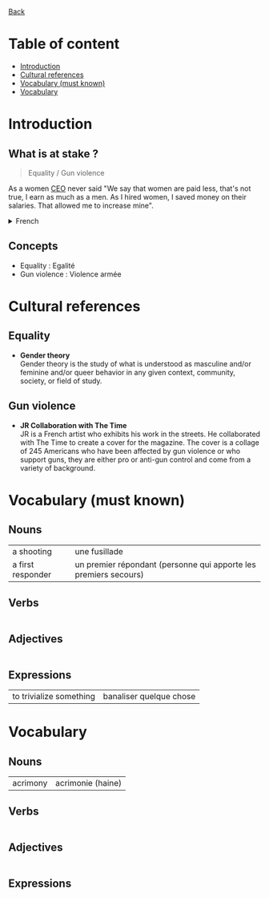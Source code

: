 [Back](../README.md)

# Table of content

* [Introduction](#introduction)
* [Cultural references](#cultural-references)
* [Vocabulary (must known)](#vocabulary-must-known)
* [Vocabulary](#vocabulary)

# Introduction

## What is at stake ?

> Equality / Gun violence

As a women [CEO](https://www.youtube.com/watch?v=SYfYPyjaN3w) never said "We say that women are paid less, that's not true, I earn as much as a men. As I hired women, I saved money on their salaries. That allowed me to increase mine".

<details>
<summary>French</summary>

Comme ne l'a jamais dit une [PDG](https://www.youtube.com/watch?v=SYfYPyjaN3w) "On dit que les femmes gagnent moins, c'est faux, je gagne autant qu'un homme. Comme j'ai embauché des femmes, j'ai fait des économies sur leurs salaires. Ca m'a permis d'augmenter le mien".

</details>

## Concepts

* Equality : Egalité
* Gun violence : Violence armée

# Cultural references

## Equality

* **Gender theory**  
Gender theory is the study of what is understood as masculine and/or feminine and/or queer behavior in any given context, community, society, or field of study.

## Gun violence

* **JR Collaboration with The Time**  
JR is a French artist who exhibits his work in the streets. He collaborated with The Time to create a cover for the magazine. The cover is a collage of 245 Americans who have been affected by gun violence or who support guns, they are either pro or anti-gun control and come from a variety of background.

# Vocabulary (must known)

## Nouns

|||
|-|-|
| a shooting | une fusillade |
| a first responder | un premier répondant (personne qui apporte les premiers secours) |

## Verbs

|||
|-|-|

## Adjectives

|||
|-|-|

## Expressions

|||
|-|-|
| to trivialize something | banaliser quelque chose |

# Vocabulary

## Nouns

|||
|-|-|
| acrimony | acrimonie (haine) |

## Verbs

|||
|-|-|

## Adjectives

|||
|-|-|

## Expressions

|||
|-|-|

